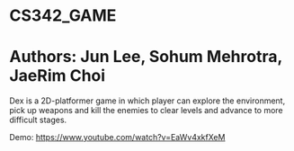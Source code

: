 # CS342_GAME
# Authors: Jun Lee, Sohum Mehrotra, JaeRim Choi

Dex is a 2D-platformer game in which player can explore the environment, pick up weapons and kill the enemies to clear levels and advance to more difficult stages.

Demo: https://www.youtube.com/watch?v=EaWv4xkfXeM
